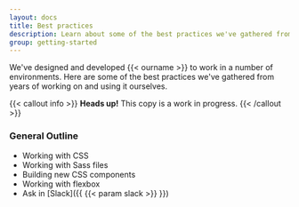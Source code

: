 ```yaml
---
layout: docs
title: Best practices
description: Learn about some of the best practices we've gathered from years of working on and using Arizona Bootstrap.
group: getting-started
---
```


We've designed and developed {{< ourname >}} to work in a number of environments. Here are some of the best practices we've gathered from years of working on and using it ourselves.

{{< callout info >}}
**Heads up!** This copy is a work in progress.
{{< /callout >}}

### General Outline

- Working with CSS
- Working with Sass files
- Building new CSS components
- Working with flexbox
- Ask in [Slack]({{ {{< param slack >}} }})

